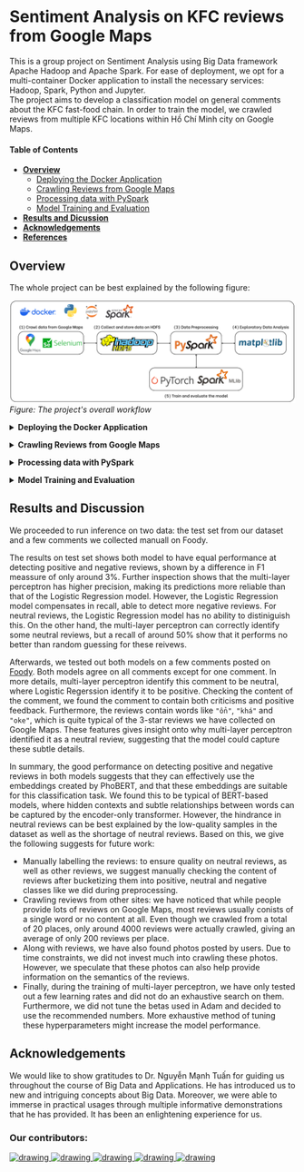 # Sentiment Analysis on KFC reviews from Google Maps
This is a group project on Sentiment Analysis using Big Data framework Apache Hadoop and Apache Spark. For ease of deployment, we opt for a multi-container Docker application to install the necessary services: Hadoop, Spark, Python and Jupyter.\
The project aims to develop a classification model on general comments about the KFC fast-food chain. In order to train the model, we crawled reviews from multiple KFC locations within Hồ Chí Minh city on Google Maps.

#### Table of Contents
- [**Overview**](#overview)
    - [Deploying the Docker Application](#docker_deploy)
    - [Crawling Reviews from Google Maps](#reviews_crawl)
    - [Processing data with PySpark](#reviews_store)
    - [Model Training and Evaluation](#models)
- [**Results and Dicussion**](#results-and-discussion)
- [**Acknowledgements**](#acknowledgements)
- [**References**](#references)

## Overview
The whole project can be best explained by the following figure:

![workflow](./resource/pngs/workflow.png)
*Figure: The project's overall workflow*

<a name="docker_deploy"></a>
<details>
<summary><b>Deploying the Docker Application</b></summary>

Taking advantage of pre-built Docker images, we opt for multi-container Docker application for quick deployment of the working environment.\
In the application, we deploy two images provided by [`big-data-europ/docker-hadoop`](https://github.com/big-data-europe/docker-hadoop). These images are responsible for the Hadoop HDFS service within the project.\
For processing with Spark, we use the official [`jupyter/pyspark-notebook`](https://hub.docker.com/r/jupyter/pyspark-notebook) image. The latest image has Python 3.11.6 installed with PySpark. The image also hosts a local JupyterLab session where one can easily connect to from outside of the Docker container.

For more information on the application, see [`docker-hadoop/README.md`](./docker-hadoop/README.md)
To see how one deploys, runs as well as connecting to the JupyterLab instance, visit [`how_tos.ipynb`](how_tos.ipynb).
</details>

<a name="reviews_crawl"></a>
<details>
<summary><b>Crawling Reviews from Google Maps</b></summary>

After setting up the application, we then began the core of the project. The first task of which we need to do is to find a way to collect reviews from places on Google Maps.

Google themselves provide a [Google Places API](https://developers.google.com/maps/documentation/places/web-service/overview) for retrieving multiple types of data about a place on Google Maps including reviews. However, this is meant as a freemium service and the quota is relatively low compare to our needs. Furthermore, you need to to set up a billing account in order to use the API, which is also slightly inconvenient for us.

Thus, the only option left is to resort to crawling data straight from the site. Because the site is not static by nature, we uses [selenium](https://pypi.org/project/selenium/) to simulate certain loading functionalities and interactions within the website. We provide the crawling code packaged in a class wrapper `ReviewCrawler` provided in [ggplace_review_crawler](./review_crawl/ggplace_review_crawler/). For more information on how to use the package, see [README.md](./review_crawl/README.md).

While crawling, we immediately save the results to the HDFS using the Python API [hdfs](https://hdfscli.readthedocs.io/en/latest/).
</details>

<a name="reviews_store"></a>
<details>
<summary><b>Processing data with PySpark</b></summary>

[Apache Spark](https://spark.apache.org/) is a framework for processing big data with distributed computing. Spark allows seamless integration with multiple big data storage infrastructures like the HDFS we have deployed as well as analytics and science computing frameworks like R, NumPy, etc. In this project, we utilise the Spark's API for Python called [PySpark](https://spark.apache.org/docs/latest/api/python/index.html) to do any data processing.

More specifically, we deploy PySpark through the prebuilt Docker image [jupyter/pyspark-notebook](https://hub.docker.com/r/jupyter/pyspark-notebook). This image allows you to host a local JupyterLab session with pre-installed libraries necessary for processing with PySpark, allowing an easy deployment. When doing data processing, you can connect to the server from a Jupyter notebook or work within the Web UI. For instructions and demonstrations on this subject, see the `Executing Python scripts within the application` and `Accessing HDFS from PySpark Session` sections in [`how_tos.ipynb`](how_tos.ipynb).
</details>

<a name="models"></a>
<details>
<summary><b>Model Training and Evaluation</b></summary>

For classification models, we chose to train a Logistic Regression model and a simple Multi-layer Perceptron neural network. The details of how models are trained are discussed in [`sentiment_analysis/README.md`](./sentiment_analysis/README.md).

However, because our dataset are quite imbalanced, especially with neutral reviews, we decided to compare models using class-wise metrics. More specifically, we compute precision, recall and F1 measure for each class and compare both models. The full results can be found in [`sentiment_analysis/model_eval.ipynb`](./sentiment_analysis/model_eval.ipynb).
</details>

## Results and Discussion
We proceeded to run inference on two data: the test set from our dataset and a few comments we collected manuall on Foody.

The results on test set shows both model to have equal performance at detecting positive and negative reviews, shown by a difference in F1 meassure of only around 3%. Further inspection shows that the multi-layer perceptron has higher precision, making its predictions more reliable than that of the Logistic Regression model. However, the Logistic Regression model compensates in recall, able to detect more negative reviews. For neutral reviews, the Logistic Regression model has no ability to distiniguish this. On the other hand, the multi-layer perceptron can correctly identify some neutral reviews, but a recall of around 50% show that it performs no better than random guessing for these reivews.

Afterwards, we tested out both models on a few comments posted on [Foody](https://www.foody.vn/ho-chi-minh/kfc-ly-thuong-kiet/binh-luan). Both models agree on all comments except for one comment. In more details, multi-layer perceptron identify this comment to be neutral, where Logistic Regerssion identify it to be positive. Checking the content of the comment, we found the comment to contain both criticisms and positive feedback. Furthermore, the reviews contain words like `"ổn"`, `"khá"` and `"oke"`, which is quite typical of the 3-star reviews we have collected on Google Maps. These features gives insight onto why multi-layer perceptron identified it as a neutral review, suggesting that the model could capture these subtle details.

In summary, the good performance on detecting positive and negative reviews in both models suggests that they can effectively use the embeddings created by PhoBERT, and that these embeddings are suitable for this classification task. We found this to be typical of BERT-based models, where hidden contexts and subtle relationships between words can be captured by the encoder-only transformer. However, the hindrance in neutral reviews can be best explained by the low-quality samples in the dataset as well as the shortage of neutral reviews. Based on this, we give the following suggests for future work:
- Manually labelling the reviews: to ensure quality on neutral reviews, as well as other reviews, we suggest manually checking the content of reviews after bucketizing them into positive, neutral and negative classes like we did during preprocessing.
- Crawling reviews from other sites: we have noticed that while people provide lots of reviews on Google Maps, most reviews usually conists of a single word or no content at all. Even though we crawled from a total of 20 places, only around 4000 reviews were actually crawled, giving an average of only 200 reviews per place.
- Along with reviews, we have also found photos posted by users. Due to time constraints, we did not invest much into crawling these photos. However, we speculate that these photos can also help provide information on the semantics of the reviews.
- Finally, during the training of multi-layer perceptron, we have only tested out a few learning rates and did not do an exhaustive search on them. Furthermore, we did not tune the betas used in Adam and decided to use the recommended numbers. More exhaustive method of tuning these hyperparameters might increase the model performance.

## Acknowledgements
We would like to show gratitudes to Dr. Nguyễn Mạnh Tuấn for guiding us throughout the course of Big Data and Applications. He has introduced us to new and intriguing concepts about Big Data. Moreover, we were able to immerse in practical usages through multiple informative demonstrations that he has provided. It has been an enlightening experience for us.

### Our contributors:
<a href="https://github.com/Ngoc-Cac">
    <img src="https://avatars.githubusercontent.com/u/144905277?v=4" alt="drawing" width="60">
</a>
<a href="https://github.com/dothimykhanh">
    <img src="https://avatars.githubusercontent.com/u/120184309?v=4" alt="drawing" width="60">
</a>
<a href="https://github.com/NguyenTNTh">
    <img src="https://avatars.githubusercontent.com/u/203326835?v=4" alt="drawing" width="60">
</a>
<a href="https://github.com/hako1106">
    <img src="https://avatars.githubusercontent.com/u/117138002?v=4" alt="drawing" width="60">
</a>
<a href="https://github.com/phiyenng">
    <img src="https://avatars.githubusercontent.com/u/145342146?v=4" alt="drawing" width="60">
</a>